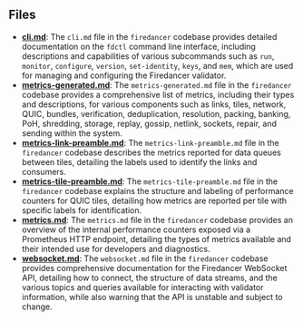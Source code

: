 
## Files
- **[cli.md](api/cli.md.driver.md)**: The `cli.md` file in the `firedancer` codebase provides detailed documentation on the `fdctl` command line interface, including descriptions and capabilities of various subcommands such as `run`, `monitor`, `configure`, `version`, `set-identity`, `keys`, and `mem`, which are used for managing and configuring the Firedancer validator.
- **[metrics-generated.md](api/metrics-generated.md.driver.md)**: The `metrics-generated.md` file in the `firedancer` codebase provides a comprehensive list of metrics, including their types and descriptions, for various components such as links, tiles, network, QUIC, bundles, verification, deduplication, resolution, packing, banking, PoH, shredding, storage, replay, gossip, netlink, sockets, repair, and sending within the system.
- **[metrics-link-preamble.md](api/metrics-link-preamble.md.driver.md)**: The `metrics-link-preamble.md` file in the `firedancer` codebase describes the metrics reported for data queues between tiles, detailing the labels used to identify the links and consumers.
- **[metrics-tile-preamble.md](api/metrics-tile-preamble.md.driver.md)**: The `metrics-tile-preamble.md` file in the `firedancer` codebase explains the structure and labeling of performance counters for QUIC tiles, detailing how metrics are reported per tile with specific labels for identification.
- **[metrics.md](api/metrics.md.driver.md)**: The `metrics.md` file in the `firedancer` codebase provides an overview of the internal performance counters exposed via a Prometheus HTTP endpoint, detailing the types of metrics available and their intended use for developers and diagnostics.
- **[websocket.md](api/websocket.md.driver.md)**: The `websocket.md` file in the `firedancer` codebase provides comprehensive documentation for the Firedancer WebSocket API, detailing how to connect, the structure of data streams, and the various topics and queries available for interacting with validator information, while also warning that the API is unstable and subject to change.
